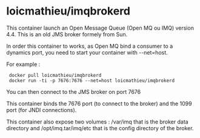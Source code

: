 # loicmathieu/imqbrokerd
This container launch an Open Message Queue (Open MQ ou IMQ) version 4.4. This is an old JMS broker formely from Sun.

In order this container to works, as Open MQ bind a consumer to a dynamics port, you need to start your container with --net=host.

For example :
```
 docker pull loicmathieu/imqbrokerd
 docker run -ti -p 7676:7676 --net=host loicmathieu/imqbrokerd
```
You can then connect to the JMS broker on port 7676

This container binds the 7676 port (to connect to the broker) and the 1099 port (for JNDI connections).

This container also expose two volumes : /var/imq that is the broker data directory and /opt/imq.tar/imq/etc that is the config directory of the broker.
